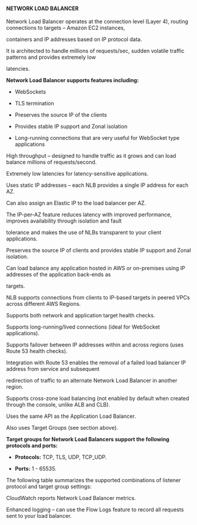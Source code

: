 #### NETWORK LOAD BALANCER


Network Load Balancer operates at the connection level (Layer 4), routing connections to targets – Amazon EC2 instances,

containers and IP addresses based on IP protocol data.


It is architected to handle millions of requests/sec, sudden volatile traffic patterns and provides extremely low

latencies.


**Network Load Balancer supports features including:**


- WebSockets

- TLS termination

- Preserves the source IP of the clients

- Provides stable IP support and Zonal isolation

- Long-running connections that are very useful for WebSocket type applications


High throughput – designed to handle traffic as it grows and can load balance millions of requests/second.


Extremely low latencies for latency-sensitive applications.


Uses static IP addresses – each NLB provides a single IP address for each AZ.


Can also assign an Elastic IP to the load balancer per AZ.


The IP-per-AZ feature reduces latency with improved performance, improves availability through isolation and fault

tolerance and makes the use of NLBs transparent to your client applications.


Preserves the source IP of clients and provides stable IP support and Zonal isolation.


Can load balance any application hosted in AWS or on-premises using IP addresses of the application back-ends as

targets.


NLB supports connections from clients to IP-based targets in peered VPCs across different AWS Regions.


Supports both network and application target health checks.


Supports long-running/lived connections (ideal for WebSocket applications).


Supports failover between IP addresses within and across regions (uses Route 53 health checks).


Integration with Route 53 enables the removal of a failed load balancer IP address from service and subsequent

redirection of traffic to an alternate Network Load Balancer in another region.


Supports cross-zone load balancing (not enabled by default when created through the console, unlike ALB and CLB).


Uses the same API as the Application Load Balancer.


Also uses Target Groups (see section above).


**Target groups for Network Load Balancers support the following protocols and ports:**


- **Protocols:** TCP, TLS, UDP, TCP_UDP.

- **Ports:** 1 - 65535.


The following table summarizes the supported combinations of listener protocol and target group settings:


CloudWatch reports Network Load Balancer metrics.


Enhanced logging – can use the Flow Logs feature to record all requests sent to your load balancer.

